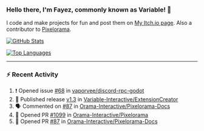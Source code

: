 ### Hello there, I'm Fayez, commonly known as Variable! 👋
I code and make projects for fun and post them on [My Itch.io page](https://variable-industries.itch.io/). Also a contributor to [Pixelorama](https://github.com/Orama-Interactive/Pixelorama).

[![GitHub Stats](https://github-readme-stats.vercel.app/api/?username=Variable-ind&show_icons=true&theme=merko)](https://github.com/anuraghazra/github-readme-stats)

[![Top Languages](https://github-readme-stats.vercel.app/api/top-langs/?username=Variable-ind&layout=compact&theme=merko)](https://github.com/anuraghazra/github-readme-stats)

---

### :zap: Recent Activity

<!--START_SECTION:activity-->
1. ❗ Opened issue [#68](https://github.com/vaporvee/discord-rpc-godot/issues/68) in [vaporvee/discord-rpc-godot](https://github.com/vaporvee/discord-rpc-godot)
2. 🚀 Published release [v1.3](https://github.com/Variable-Interactive/ExtensionCreator/releases/tag/v1.3) in [Variable-Interactive/ExtensionCreator](https://github.com/Variable-Interactive/ExtensionCreator)
3. 🗣 Commented on [#87](https://github.com/Orama-Interactive/Pixelorama-Docs/pull/87#issuecomment-2325185356) in [Orama-Interactive/Pixelorama-Docs](https://github.com/Orama-Interactive/Pixelorama-Docs)
4. 💪 Opened PR [#1099](https://github.com/Orama-Interactive/Pixelorama/pull/1099) in [Orama-Interactive/Pixelorama](https://github.com/Orama-Interactive/Pixelorama)
5. 💪 Opened PR [#87](https://github.com/Orama-Interactive/Pixelorama-Docs/pull/87) in [Orama-Interactive/Pixelorama-Docs](https://github.com/Orama-Interactive/Pixelorama-Docs)
<!--END_SECTION:activity-->

<!--
**Variable-ind/Variable-ind** is a ✨ _special_ ✨ repository because its `README.md` (this file) appears on your GitHub profile.

Here are some ideas to get you started:
- 🌱 I’m currently studying at ...
- 🔭 I’m currently working on ...
- 👯 I’m looking to collaborate on ...
- 🤔 I’m looking for help with ...
- 💬 Ask me about ...
- 📫 How to reach me: ...
- ⚡ Fun fact: ...
-->
